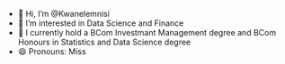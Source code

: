 - 👋 Hi, I’m @Kwanelemnisi
- 👀 I’m interested in Data Science and Finance
- 🌱 I currently hold a BCom Investmant Management degree and BCom Honours in Statistics and Data Science degree
- 😄 Pronouns: Miss

<!---
Kwanelemnisi/Kwanelemnisi is a ✨ special ✨ repository because its `README.md` (this file) appears on your GitHub profile.
You can click the Preview link to take a look at your changes.
--->
